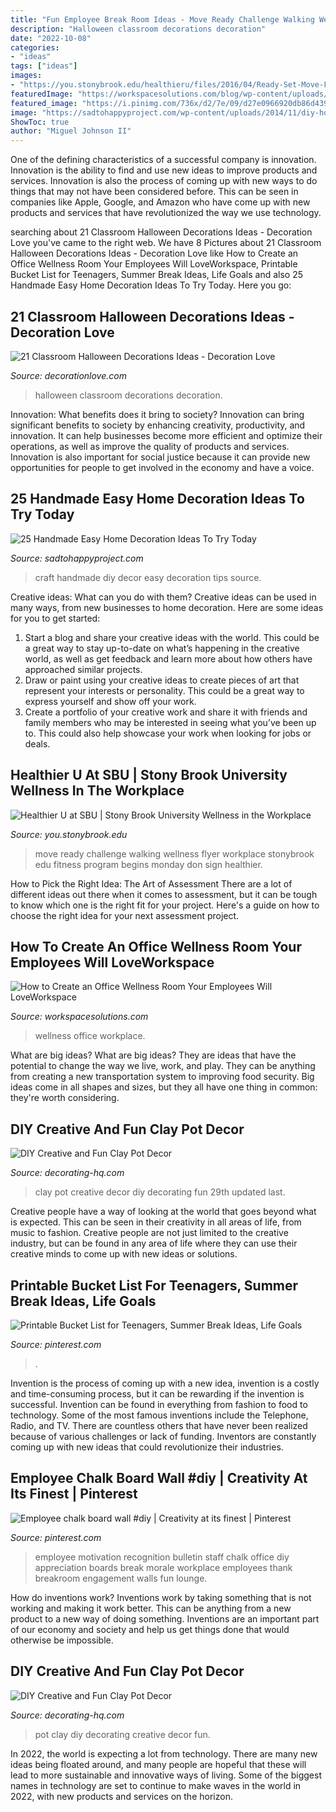 ```yaml
---
title: "Fun Employee Break Room Ideas - Move Ready Challenge Walking Wellness Flyer Workplace Stonybrook Edu Fitness Program Begins Monday Don Sign Healthier"
description: "Halloween classroom decorations decoration"
date: "2022-10-08"
categories:
- "ideas"
tags: ["ideas"]
images:
- "https://you.stonybrook.edu/healthieru/files/2016/04/Ready-Set-Move-Flyer-2016.pptx-1mozxcd.jpg"
featuredImage: "https://workspacesolutions.com/blog/wp-content/uploads/2019/06/wellness-room.jpeg"
featured_image: "https://i.pinimg.com/736x/d2/7e/09/d27e0966920db86d439a8f7f20c9b698.jpg"
image: "https://sadtohappyproject.com/wp-content/uploads/2014/11/diy-home-craft-ideas-tips-handmade-craft-ideas-diy-thrifty-home-decor.jpg"
ShowToc: true
author: "Miguel Johnson II"
---
```



One of the defining characteristics of a successful company is innovation. Innovation is the ability to find and use new ideas to improve products and services. Innovation is also the process of coming up with new ways to do things that may not have been considered before. This can be seen in companies like Apple, Google, and Amazon who have come up with new products and services that have revolutionized the way we use technology.

	

		
searching about 21 Classroom Halloween Decorations Ideas - Decoration Love you've came to the right web. We have 8 Pictures about 21 Classroom Halloween Decorations Ideas - Decoration Love like How to Create an Office Wellness Room Your Employees Will LoveWorkspace, Printable Bucket List for Teenagers, Summer Break Ideas, Life Goals and also 25 Handmade Easy Home Decoration Ideas To Try Today. Here you go:
		
    
## 21 Classroom Halloween Decorations Ideas - Decoration Love

<img loading=lazy src="http://www.decorationlove.com/wp-content/uploads/2016/05/Classroom-Halloween-Decoration.jpg" onerror="this.onerror=null;this.src='https://tse3.mm.bing.net/th?id=OIP.ec4TZUg5iGfVhdpAEqj5EwHaJ3&amp;pid=15.1';" alt="21 Classroom Halloween Decorations Ideas - Decoration Love">

_Source: decorationlove.com_

>halloween classroom decorations decoration. 

	

Innovation: What benefits does it bring to society?
Innovation can bring significant benefits to society by enhancing creativity, productivity, and innovation. It can help businesses become more efficient and optimize their operations, as well as improve the quality of products and services. Innovation is also important for social justice because it can provide new opportunities for people to get involved in the economy and have a voice.

    
## 25 Handmade Easy Home Decoration Ideas To Try Today

<img loading=lazy src="https://sadtohappyproject.com/wp-content/uploads/2014/11/diy-home-craft-ideas-tips-handmade-craft-ideas-diy-thrifty-home-decor.jpg" onerror="this.onerror=null;this.src='https://tse3.mm.bing.net/th?id=OIP.HdFKcOYGqlZ9nVFYZaW0YAHaMd&amp;pid=15.1';" alt="25 Handmade Easy Home Decoration Ideas To Try Today">

_Source: sadtohappyproject.com_

>craft handmade diy decor easy decoration tips source. 

	

Creative ideas: What can you do with them?
Creative ideas can be used in many ways, from new businesses to home decoration. Here are some ideas for you to get started: 
1. Start a blog and share your creative ideas with the world. This could be a great way to stay up-to-date on what’s happening in the creative world, as well as get feedback and learn more about how others have approached similar projects. 
2. Draw or paint using your creative ideas to create pieces of art that represent your interests or personality. This could be a great way to express yourself and show off your work. 
3. Create a portfolio of your creative work and share it with friends and family members who may be interested in seeing what you’ve been up to. This could also help showcase your work when looking for jobs or deals. 

    
## Healthier U At SBU | Stony Brook University Wellness In The Workplace

<img loading=lazy src="https://you.stonybrook.edu/healthieru/files/2016/04/Ready-Set-Move-Flyer-2016.pptx-1mozxcd.jpg" onerror="this.onerror=null;this.src='https://tse3.mm.bing.net/th?id=OIP.3YLaxoOliDjfF3GGDQUWdAHaJ4&amp;pid=15.1';" alt="Healthier U at SBU | Stony Brook University Wellness in the Workplace">

_Source: you.stonybrook.edu_

>move ready challenge walking wellness flyer workplace stonybrook edu fitness program begins monday don sign healthier. 

	

How to Pick the Right Idea: The Art of Assessment
There are a lot of different ideas out there when it comes to assessment, but it can be tough to know which one is the right fit for your project. Here's a guide on how to choose the right idea for your next assessment project.

    
## How To Create An Office Wellness Room Your Employees Will LoveWorkspace

<img loading=lazy src="https://workspacesolutions.com/blog/wp-content/uploads/2019/06/wellness-room.jpeg" onerror="this.onerror=null;this.src='https://tse4.mm.bing.net/th?id=OIP.hl4_vb-jB_SuCAlMVFax3wHaE7&amp;pid=15.1';" alt="How to Create an Office Wellness Room Your Employees Will LoveWorkspace">

_Source: workspacesolutions.com_

>wellness office workplace. 

	

What are big ideas?
What are big ideas? They are ideas that have the potential to change the way we live, work, and play. They can be anything from creating a new transportation system to improving food security. Big ideas come in all shapes and sizes, but they all have one thing in common: they're worth considering.

    
## DIY Creative And Fun Clay Pot Decor

<img loading=lazy src="https://decorating-hq.com/wp-content/uploads/clay-pot-ideas-12.jpg" onerror="this.onerror=null;this.src='https://tse2.mm.bing.net/th?id=OIP.Jdd5yzFU2TYO249bq9wNUQHaNK&amp;pid=15.1';" alt="DIY Creative and Fun Clay Pot Decor">

_Source: decorating-hq.com_

>clay pot creative decor diy decorating fun 29th updated last. 

	

Creative people have a way of looking at the world that goes beyond what is expected. This can be seen in their creativity in all areas of life, from music to fashion. Creative people are not just limited to the creative industry, but can be found in any area of life where they can use their creative minds to come up with new ideas or solutions.

    
## Printable Bucket List For Teenagers, Summer Break Ideas, Life Goals

<img loading=lazy src="https://i.pinimg.com/736x/d2/7e/09/d27e0966920db86d439a8f7f20c9b698.jpg" onerror="this.onerror=null;this.src='https://tse4.mm.bing.net/th?id=OIP.EmXcTazRM-fTijIGe-bSigHaLH&amp;pid=15.1';" alt="Printable Bucket List for Teenagers, Summer Break Ideas, Life Goals">

_Source: pinterest.com_

>. 

	

Invention is the process of coming up with a new idea, invention is a costly and time-consuming process, but it can be rewarding if the invention is successful. Invention can be found in everything from fashion to food to technology. Some of the most famous inventions include the Telephone, Radio, and TV. There are countless others that have never been realized because of various challenges or lack of funding. Inventors are constantly coming up with new ideas that could revolutionize their industries.

    
## Employee Chalk Board Wall #diy | Creativity At Its Finest | Pinterest

<img loading=lazy src="https://s-media-cache-ak0.pinimg.com/736x/3f/7a/81/3f7a81f6b71c6ce50270d2fa72282d9d.jpg" onerror="this.onerror=null;this.src='https://tse4.mm.bing.net/th?id=OIP.8sI4jPW5iCKZY87hY2B7OAHaFj&amp;pid=15.1';" alt="Employee chalk board wall #diy | Creativity at its finest | Pinterest">

_Source: pinterest.com_

>employee motivation recognition bulletin staff chalk office diy appreciation boards break morale workplace employees thank breakroom engagement walls fun lounge. 

	

How do inventions work?
Inventions work by taking something that is not working and making it work better. This can be anything from a new product to a new way of doing something. Inventions are an important part of our economy and society and help us get things done that would otherwise be impossible.

    
## DIY Creative And Fun Clay Pot Decor

<img loading=lazy src="https://decorating-hq.com/wp-content/uploads/clay-pot-ideas-3.jpg" onerror="this.onerror=null;this.src='https://tse3.mm.bing.net/th?id=OIP.HENLERc2jQn4HrXDlOTcqAHaLG&amp;pid=15.1';" alt="DIY Creative and Fun Clay Pot Decor">

_Source: decorating-hq.com_

>pot clay diy decorating creative decor fun. 

	

In 2022, the world is expecting a lot from technology. There are many new ideas being floated around, and many people are hopeful that these will lead to more sustainable and innovative ways of living. Some of the biggest names in technology are set to continue to make waves in the world in 2022, with new products and services on the horizon.

